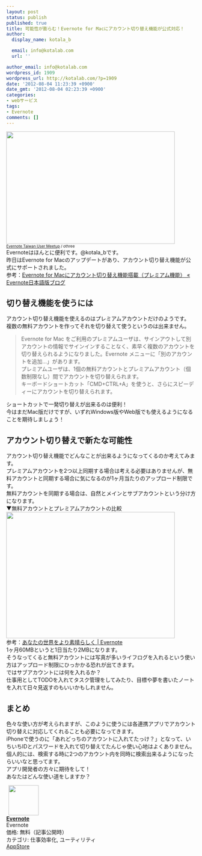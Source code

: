 ```yaml
---
layout: post
status: publish
published: true
title: 可能性が膨らむ！Evernote for Macにアカウント切り替え機能が公式対応！
author:
  display_name: kotala_b

  email: info@kotalab.com
  url: ''

author_email: info@kotalab.com
wordpress_id: 1909
wordpress_url: http://kotalab.com/?p=1909
date: '2012-08-04 11:23:39 +0900'
date_gmt: '2012-08-04 02:23:39 +0900'
categories:
- webサービス
tags:
- Evernote
comments: []
---
```

<p><a href="http://kotalab.com/wp-content/uploads/smartever_120726.jpg" target="_blank"><img src="http://kotalab.com/wp-content/uploads/smartever_120726.jpg" alt="" title="smartever_120726" width="448" height="299" class="alignnone size-full wp-image-1677" /></a><br />
<span style="font-size:10px;"><a href="http://www.flickr.com/photos/othree/6353586689/" target="_blank">Evernote Taiwan User Meetup</a> / othree</span><br />
Evernoteはほんとに便利です。@kotala_bです。<br />
昨日はEvernote for Macのアップデートがあり、アカウント切り替え機能が公式にサポートされました。<br />
参考：<a href="http://blog.evernote.com/jp/2012/08/03/9626" target="_blank">Evernote for Macにアカウント切り替え機能搭載（プレミアム機能） &laquo; Evernote日本語版ブログ</a><br />
<!--more--></p>
<h2>切り替え機能を使うには</h2>
<p>アカウント切り替え機能を使えるのはプレミアムアカウントだけのようです。<br />
複数の無料アカウントを作ってそれを切り替えて使うというのは出来ません。</p>
<blockquote><p>Evernote for Mac をご利用のプレミアムユーザは、サインアウトして別アカウントの情報でサインインすることなく、素早く複数のアカウントを切り替えられるようになりました。Evernote メニューに「別のアカウントを追加&hellip;」があります。<br />
プレミアムユーザは、1個の無料アカウントとプレミアムアカウント（個数制限なし）間でアカウントを切り替えられます。<br />
キーボードショートカット「CMD+CTRL+A」を使うと、さらにスピーディーにアカウントを切り替えられます。</p></blockquote>
<p>ショートカットで一発切り替えが出来るのは便利！<br />
今はまだMac版だけですが、いずれWindows版やWeb版でも使えるようになることを期待しましょう！</p>
<h2>アカウント切り替えで新たな可能性</h2>
<p>アカウント切り替え機能でどんなことが出来るようになってくるのか考えてみます。<br />
プレミアムアカウントを2つ以上同期する場合は考える必要はありませんが、無料アカウントと同期する場合に気になるのが1ヶ月当たりのアップロード制限です。<br />
無料アカウントを同期する場合は、自然とメインとサブアカウントという分け方になります。<br />
▼無料アカウントとプレミアムアカウントの比較<br />
<a href="http://kotalab.com/wp-content/uploads/evernote_120804_01.jpg" target="_blank"><img src="http://kotalab.com/wp-content/uploads/evernote_120804_01.jpg" alt="" title="evernote_120804_01" width="448" height="336" class="alignnone size-full wp-image-1910" /></a><br />
参考：<a href="http://evernote.com/intl/jp/premium/" title="あなたの世界をより素晴らしく | Evernote" target="_blank">あなたの世界をより素晴らしく | Evernote</a><br />
1ヶ月60MBというと1日当たり2MBになります。<br />
そうなってくると無料アカウントには写真が多いライフログを入れるという使い方はアップロード制限にひっかかる恐れが出てきます。<br />
ではサブアカウントには何を入れるか？<br />
仕事用としてTODOを入れてタスク管理をしてみたり、目標や夢を書いたノートを入れて日々見返すのもいいかもしれません。</p>
<h2>まとめ</h2>
<p>色々な使い方が考えられますが、このように使うには各連携アプリでアカウント切り替えに対応してくれることも必要になってきます。<br />
iPhoneで使うのに「あれどっちのアカウントに入れてたっけ？」となって、いちいちIDとパスワードを入れて切り替えてたんじゃ使い心地はよくありません。<br />
個人的には、検索する時に2つのアカウント内を同時に検索出来るようになったらいいなと思ってます。<br />
アプリ開発者の方々に期待をして！<br />
あなたはどんな使い道をしますか？</p>
<div class="applink">
<div class="applinkimg"><a href="https://itunes.apple.com/jp/app/evernote/id281796108?mt=8&uo=4&at=10l4yU" rel="nofollow" target="_blank"><img hspace="6" src="http://a1527.phobos.apple.com/us/r30/Purple/v4/d6/af/ec/d6afec25-4d92-7b99-833b-14727820b3af/mzl.fwrhqtje.png" width="80" /></a></div>
<div class="applinktext">
<div class="applinktitle"><strong><a href="https://itunes.apple.com/jp/app/evernote/id281796108?mt=8&uo=4&at=10l4yU" rel="nofollow" target="_blank">Evernote</a></strong></div>
<div class="applinkinfo">Evernote</div>
<div class="applinkinfo">価格: 無料（記事公開時）</div>
<div class="applinkinfo">カテゴリ: 仕事効率化, ユーティリティ</div>
</div>
<div class="clear"></div>
<div class="appstorelink"><a href="https://itunes.apple.com/jp/app/evernote/id281796108?mt=8&uo=4&at=10l4yU" rel="nofollow" target="_blank">AppStore</a></div>
</div>
